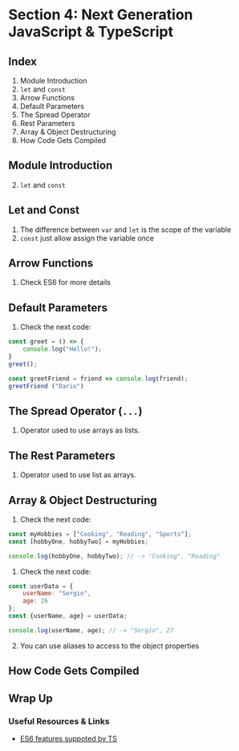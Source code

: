 
Section 4: Next Generation JavaScript & TypeScript
=============================

Index
------------------------------

1. Module Introduction
2. `let` and `const`
3. Arrow Functions
4. Default Parameters
5. The Spread Operator
6. Rest Parameters
7. Array & Object Destructuring
8. How Code Gets Compiled

Module Introduction
--------------------------------
2. `let` and `const`

Let and Const
-------------
1. The difference between `var` and `let` is the scope of the variable
2. `const` just allow assign the variable once

Arrow Functions
--------------
1. Check ES6 for more details

Default Parameters
-------------------------
1. Check the next code:

```javascript
const greet = () => {
	console.log("Hello!");
}
greet();

const greetFriend = friend => console.log(friend);
greetFriend ("Dario")
```

The Spread Operator (`...`)
---------------------------
1. Operator used to use arrays as lists.

The Rest Parameters
-----------------
1. Operator used to use list as arrays.

Array & Object Destructuring
--------------------
1. Check the next code:
```javascript
const myHobbies = ["Cooking", "Reading", "Sports"];
const [hobbyOne, hobbyTwo] = myHobbies;

console.log(hobbyOne, hobbyTwo); // -> "Cooking", "Reading"
```

1. Check the next code:
```javascript
const userData = {
	userName: "Sergio",
	age: 26
};
const {userName, age} = userData;

console.log(userName, age); // -> "Sergio", 27
```
2. You can use aliases to access to the object properties

How Code Gets Compiled
--------------

Wrap Up
--------------------------------

### Useful Resources & Links
- [ES6 features suppoted by TS](http://kangax.github.io/compat-table/es6/)
